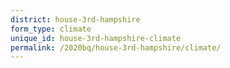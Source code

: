 ```yaml
---
district: house-3rd-hampshire
form_type: climate
unique_id: house-3rd-hampshire-climate
permalink: /2020bq/house-3rd-hampshire/climate/
---
```

